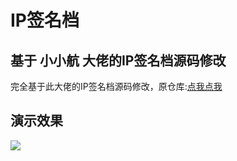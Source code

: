 # IP签名档
<h2>基于 小小航 大佬的IP签名档源码修改</h2>
完全基于此大佬的IP签名档源码修改，原仓库:<a href="//github.com/xhboke/IP">点我点我</a>
<h2>演示效果</h2>
<img src="https://i.huahuo-cn.tk/IP-AG.png"/>
